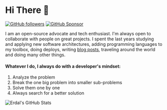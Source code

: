 # Hi There 👋

[![GitHub followers](https://img.shields.io/github/followers/suriyaJaboon?label=Follow%20at%20GitHub&style=for-the-badge)](https://github.com/suriyaJaboon)
[![GitHub Sponsor](https://img.shields.io/badge/SUPPORT%20AT-GITHUB-blue?style=for-the-badge)](https://github.com/sponsors/suriyaJaboon)

I am an open-source advocate and tech enthusiast. I'm always open to collaborate
with people on great projects. I spent the last years studying and applying new
software architectures, adding programming languages to my toolbox, doing deploys,
writing [blog posts](https://www.github.com/suriyaJaboon), traveling around the
world and doing many other things.

#### Whatever I do, I always do with a developer's mindset:

1. Analyze the problem
2. Break the one big problem into smaller sub-problems
3. Solve them one by one
4. Always search for a better solution

![Erdal's GitHub Stats](https://github-readme-stats.vercel.app/api?username=suriyaJaboon&show_icons=true&hide_border=true)
